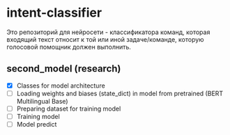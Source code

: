 # intent-classifier
Это репозиторий для нейросети - классификатора команд, которая входящий текст относит к той или иной задаче/команде, которую голосовой помощник должен выполнить.
## second_model (research)
- [x] Classes for model architecture
- [ ] Loading weights and biases (state_dict) in model from pretrained (BERT Multilingual Base)
- [ ] Preparing dataset for training model
- [ ] Training model
- [ ] Model predict
